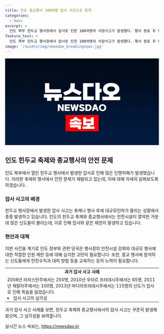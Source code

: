 ```yaml
---
title: 인도 종교행사 100여명 압사 사건으로 충격
categories:
  - News
excerpt: >
  인도 북부 힌두교 행사장에서 압사로 인한 100여명의 사망사고가 발생했다. 행사 종료 후 텐트 내에서 출구가 없어 질식하거나 압사된 참가자들이 발생했으며, 대부분이 여성과 어린이였다. 참가인원 초과와 안전시설 미비로 발생한 사고로, 부상자 수도 늘어날 전망이다. 이번 사고로인해 인도 정부는 조사위원회를 꾸리고, 나렌드라 모디 총리는 유가족과 부상자에게 조의를 표했다. 지난 10년간 힌두교 사원에서의 다양한 압사 사고가 발생한 바 있으며, 힌두교 행사나 축제기간에는 안전 사고에 대한 대책 마련이 필요하다.
feature_text: >
  인도 북부 힌두교 행사장에서 압사로 인한 100여명의 사망사고가 발생했다. 행사 종료 후 텐트 내에서 출구가 없어 질식하거나 압사된 참가자들이 발생했으며, 대부분이 여성과 어린이였다. 참가인원 초과와 안전시설 미비로 발생한 사고로, 부상자 수도 늘어날 전망이다. 이번 사고로인해 인도 정부는 조사위원회를 꾸리고, 나렌드라 모디 총리는 유가족과 부상자에게 조의를 표했다. 지난 10년간 힌두교 사원에서의 다양한 압사 사고가 발생한 바 있으며, 힌두교 행사나 축제기간에는 안전 사고에 대한 대책 마련이 필요하다.
image: '/assets/img/newsdao_breakingnews.jpg'
---
```


<p><img src="/assets/img/newsdao_breakingnews.jpg" alt="pcversion 속보" /></p>

<h2 data-ke-size="size26">인도 힌두교 축제와 종교행사의 안전 문제</h2>

<p data-ke-size="size16">인도 북부에서 열린 힌두교 행사에서 발생한 압사로 인해 많은 인명피해가 발생했습니다. 이러한 축제와 행사에서 안전 문제가 재발되고 있는데, 이에 대해 자세히 살펴보도록 하겠습니다.</p>

<h3>압사 사고의 배경</h3>

<p data-ke-size="size16">힌두교 행사장에서 발생한 압사 사고는 축제나 행사 후에 대규모인파가 몰리는 상황에서 종종 발생하고 있습니다. 인도의 힌두교 축제와 종교행사에서는 안전시설이 열악한 가운데 많은 신도들이 몰리는데, 이로 인해 압사와 같은 재앙이 발생하고 있습니다.</p>

<h3>현안과 대책</h3>

<p data-ke-size="size16">이번 사건을 계기로 인도 정부와 관련 당국은 행사장의 안전시설 강화와 대규모 행사에 대한 적절한 인원 제한 등에 대해 심각한 고민이 필요합니다. 또한, 종교 행사에 참석하는 신도들에게 안전수칙과 대피 방법 등을 교육하는 등의 노력이 필요합니다.</p>

<table>
    <tr>
        <td style="text-align: center; height: 17px;"><b>과거 압사 사고 사례</b></td>
    </tr>
    <tr>
        <td>2008년 라자스탄주에서는 250명, 2010년 우타르 프라데시주에서는 65명, 2011년 케랄라주에서는 100명, 2013년 마디아프라데시주에서는 115명의 신도가 압사로 인해 목숨을 잃었습니다.<li>압사 사고의 심각성</li></td>
    </tr>
</table>

<p data-ke-size="size16">과거 압사 사고 사례를 보면, 힌두교 축제와 종교행사에서의 압사 사고는 꾸준히 발생해왔으며, 그 심각성을 보여줍니다.</p>
실시간 뉴스 속보는, <a href="https://newsdao.kr" rel="dofollow">https://newsdao.kr</a>


